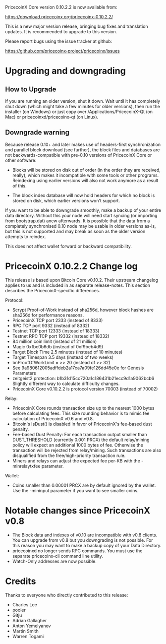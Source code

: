PricecoinX Core version 0.10.2.2 is now available from:

  <https://download.pricecoinx.org/pricecoinx-0.10.2.2/>

This is a new major version release, bringing bug fixes and translation 
updates. It is recommended to upgrade to this version.

Please report bugs using the issue tracker at github:

  <https://github.com/pricecoinx-project/pricecoinx/issues>

Upgrading and downgrading
=========================

How to Upgrade
--------------

If you are running an older version, shut it down. Wait until it has completely
shut down (which might take a few minutes for older versions), then run the
installer (on Windows) or just copy over /Applications/PricecoinX-Qt (on Mac) or
pricecoinxd/pricecoinx-qt (on Linux).

Downgrade warning
------------------

Because release 0.10+ and later makes use of headers-first synchronization and
parallel block download (see further), the block files and databases are not
backwards-compatible with pre-0.10 versions of PricecoinX Core or other software:

* Blocks will be stored on disk out of order (in the order they are
received, really), which makes it incompatible with some tools or
other programs. Reindexing using earlier versions will also not work
anymore as a result of this.

* The block index database will now hold headers for which no block is
stored on disk, which earlier versions won't support.

If you want to be able to downgrade smoothly, make a backup of your entire data
directory. Without this your node will need start syncing (or importing from
bootstrap.dat) anew afterwards. It is possible that the data from a completely
synchronised 0.10 node may be usable in older versions as-is, but this is not
supported and may break as soon as the older version attempts to reindex.

This does not affect wallet forward or backward compatibility.


PricecoinX 0.10.2.2 Change log
============================
This release is based upon Bitcoin Core v0.10.2.  Their upstream changelog applies to us and
is included in as separate release-notes.  This section describes the PricecoinX-specific differences.

Protocol:
- Scrypt Proof-of-Work instead of sha256d, however block hashes are sha256d for performance reasons.
- PricecoinX TCP port 2333 (instead of 8333)
- RPC TCP port 9332 (instead of 8332)
- Testnet TCP port 12333 (instead of 18333)
- Testnet RPC TCP port 19332 (instead of 18332)
- 84 million coin limit  (instead of 21 million)
- Magic 0xfbc0b6db       (instead of 0xf9beb4d9)
- Target Block Time 2.5 minutes (instead of 10 minutes)
- Target Timespan 3.5 days      (instead of two weeks)
- bnProofOfWorkLimit = >> 20    (instead of >> 32)
- See 9a980612005adffdeb2a17ca7a09fe126dd45e0e for Genesis Parameters
- zeitgeist2 protection: b1b31d15cc720a1c186431b21ecc9d1a9062bcb6 Slightly different way to calculate difficulty changes.
- PricecoinX Core v0.10.2.2 is protocol version 70003 (instead of 70002)

Relay:
- PricecoinX Core rounds transaction size up to the nearest 1000 bytes before calculating fees.  This size rounding behavior is to mimic fee calculation of PricecoinX v0.6 and v0.8.
- Bitcoin's IsDust() is disabled in favor of PricecoinX's fee-based dust penalty.
- Fee-based Dust Penalty: For each transaction output smaller than DUST_THRESHOLD (currently 0.001 PRCX) the default relay/mining policy will expect an additional 1000 bytes of fee.  Otherwise the transaction will be rejected from relay/mining.  Such transactions are also disqualified from the free/high-priority transaction rule.
- Miners and relays can adjust the expected fee per-KB with the -minrelaytxfee parameter.

Wallet:
- Coins smaller than 0.00001 PRCX are by default ignored by the wallet.  Use the -mininput parameter if you want to see smaller coins.

Notable changes since PricecoinX v0.8
===================================

- The Block data and indexes of v0.10 are incompatible with v0.8 clients.  You can upgrade from v0.8 but you downgrading is not possible.  For this reason you may want to make a backup copy of your Data Directory.
- pricecoinxd no longer sends RPC commands.  You must use the separate pricecoinx-cli command line utility.
- Watch-Only addresses are now possible.

Credits
=======

Thanks to everyone who directly contributed to this release:

- Charles Lee
- pooler
- Gitju
- Adrian Gallagher
- Anton Yemelyanov
- Martin Smith
- Warren Togami
